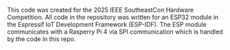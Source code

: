 This code was created for the 2025 IEEE SoutheastCon Hardware Competition. All code in the repository was written for an ESP32 module in the Espressif IoT Development Framework (ESP-IDF). The ESP module communicates with a Rasperry Pi 4 via SPI communication which is handled by the code in this repo.

